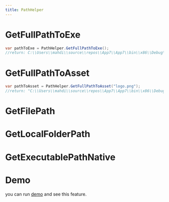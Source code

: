```yaml
---
title: PathHelper
---
```


# GetFullPathToExe

```cs
var pathToExe = PathHelper.GetFullPathToExe();
//return: C:\\Users\\mahdi\\source\\repos\\App7\\App7\\bin\\x86\\Debug\\net6.0-windows10.0.19041.0\\win10-x86\\AppX"
```

# GetFullPathToAsset

```cs
var pathToAsset = PathHelper.GetFullPathToAsset("logo.png");
//return: "C:\\Users\\mahdi\\source\\repos\\App7\\App7\\bin\\x86\\Debug\\net6.0-windows10.0.19041.0\\win10-x86\\AppX\\Assets\\logo.png"
```

# GetFilePath

# GetLocalFolderPath

# GetExecutablePathNative


# Demo
you can run [demo](https://github.com/WinUICommunity/WinUICommunity) and see this feature.
